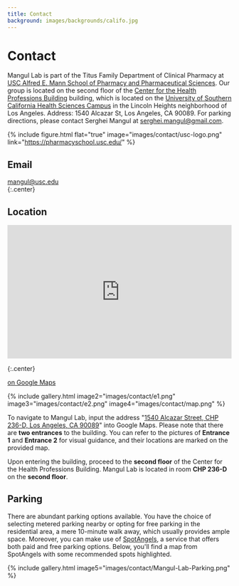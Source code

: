```yaml
---
title: Contact
background: images/backgrounds/califo.jpg
---
```


# <i class="fas fa-envelope"></i>Contact

Mangul Lab is part of the Titus Family Department of Clinical Pharmacy at [USC Alfred E. Mann School of Pharmacy and Pharmaceutical Sciences](https://mann.usc.edu/).
Our group is located on the second floor of the [Center for the Health Professions Building](https://calendar.usc.edu/center_for_the_health_professions_building_chp#.X9EwxmQzaTd) building, which is located on the [University of Southern California Health Sciences Campus](https://visit.usc.edu/maps-directions/health-sciences-campus/) in the Lincoln Heights neighborhood of Los Angeles. Address: 1540 Alcazar St, Los Angeles, CA 90089. For parking directions, please contact Serghei Mangul at [serghei.mangul@gmail.com](serghei.mangul@gmail.com).

{%
  include figure.html
  flat="true"
  image="images/contact/usc-logo.png"
  link="https://pharmacyschool.usc.edu/"
%}

## <i class="fas fa-envelope fa-sm"></i>Email

[mangul@usc.edu](mailto:mangul@usc.edu)  
{:.center}

## <i class="fas fa-map-marked fa-sm"></i>Location

<div align="center"> 
  <iframe src="https://www.google.com/maps/embed?pb=!1m18!1m12!1m3!1d13220.981366251248!2d-118.22255886313707!3d34.06322449736689!2m3!1f0!2f0!3f0!3m2!1i1024!2i768!4f13.1!3m3!1m2!1s0x80c2c5d8c664f759%3A0x5e62519437113819!2s1540%20Alcazar%20St%20d%2C%20Los%20Angeles%2C%20CA%2090089!5e0!3m2!1sen!2sus!4v1708828626829!5m2!1sen!2sus" 
  width="100%" 
  height="300" 
  style="border:0;" 
  allowfullscreen="" 
  loading="lazy" 
  referrerpolicy="no-referrer-when-downgrade">
  </iframe> 
</div>

{:.center}

[<i class="fas fa-external-link-alt"></i> on Google Maps](https://www.google.com/maps/search/1540+Alcazar+Street,+CHP+236-D,+Los+Angeles,+CA+90089/@34.0632125,-118.2066798,705m/data=!3m2!1e3!4b1?entry=ttu)

{%
  include gallery.html
  image2="images/contact/e1.png"
  image3="images/contact/e2.png"
  image4="images/contact/map.png"
%}

To navigate to Mangul Lab, input the address "[1540 Alcazar Street, CHP 236-D, Los Angeles, CA 90089](https://www.google.com/maps/place/1540+Alcazar+St+d,+Los+Angeles,+CA+90089,+USA/@34.0632245,-118.2225589,2819m/data=!3m2!1e3!4b1!4m9!1m2!2m1!1s1540+Alcazar+Street,+CHP+236-D,+Los+Angeles,+CA+90089!3m5!1s0x80c2c5d8c664f759:0x5e62519437113819!8m2!3d34.0632081!4d-118.2041049!15sCjUxNTQwIEFsY2F6YXIgU3RyZWV0LCBDSFAgMjM2LUQsIExvcyBBbmdlbGVzLCBDQSA5MDA4OZIBEGNvbXBvdW5kX3NlY3Rpb27gAQA?entry=ttu)" into Google Maps. Please note that there are **two entrances** to the building. You can refer to the pictures of **Entrance 1** and **Entrance 2** for visual guidance, and their locations are marked on the provided map.

Upon entering the building, proceed to the **second floor** of the Center for the Health Professions Building. Mangul Lab is located in room **CHP 236-D** on the **second floor**.

## <i class="fas fa-car"></i>Parking

There are abundant parking options available. You have the choice of selecting metered parking nearby or opting for free parking in the residential area, a mere 10-minute walk away, which usually provides ample space. Moreover, you can make use of [SpotAngels](https://www.spotangels.com/), a service that offers both paid and free parking options. Below, you'll find a map from SpotAngels with some recommended spots highlighted.

{%
  include gallery.html
  image5="images/contact/Mangul-Lab-Parking.png"
%}

